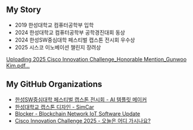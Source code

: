 
## My Story
- 2019 한성대학교 컴퓨터공학부 입학
- 2024 한성대학교 컴퓨터공학부 공학경진대회 동상
- 2024 한성SW중심대학 페스티벌 캡스톤 전시회 우수상
- 2025 시스코 이노베이션 챌린지 장려상

[Uploading 2025 Cisco Innovation Challenge_Honorable Mention_Gunwoo Kim.pdf…]()

## My GitHub Organizations
- [한성SW중심대학 페스티벌 캡스톤 전시회 - AI 템플릿 메이커](https://github.com/HSU-SPARKLE)
- [한성대학교 캡스톤 디자인 - SimCar](https://github.com/Oz-Capstone)
- [Blocker - Blockchain Network IoT Software Update](https://github.com/HSU-Blocker)
- [Cisco Innovation Challenge 2025 - 오늘은 어디 가시나요?](https://github.com/HSU-ThePathWeAreGoingToWalk)

